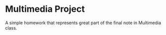 # Multimedia Project

A simple homework that represents great part of the final note in Multimedia class.
